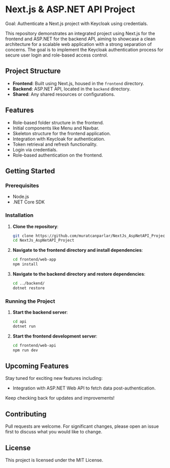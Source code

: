 # Next.js & ASP.NET API Project

Goal: Authenticate a Next.js project with Keycloak using credentials.

This repository demonstrates an integrated project using Next.js for the frontend and ASP.NET for the backend API, aiming to showcase a clean architecture for a scalable web application with a strong separation of concerns. The goal is to implement the Keycloak authentication process for secure user login and role-based access control.

## Project Structure

- **Frontend**: Built using Next.js, housed in the `frontend` directory.
- **Backend**: ASP.NET API, located in the `backend` directory.
- **Shared**: Any shared resources or configurations.

## Features

- Role-based folder structure in the frontend.
- Initial components like Menu and Navbar.
- Skeleton structure for the frontend application.
- Integration with Keycloak for authentication.
- Token retrieval and refresh functionality.
- Login via credentials.
- Role-based authentication on the frontend.

## Getting Started

### Prerequisites

- Node.js
- .NET Core SDK

### Installation

1. **Clone the repository**:
    ```sh
    git clone https://github.com/muratcanparlar/NextJs_AspNetAPI_Project.git
    cd NextJs_AspNetAPI_Project
    ```

2. **Navigate to the frontend directory and install dependencies**:
    ```sh
    cd frontend/web-app
    npm install
    ```

3. **Navigate to the backend directory and restore dependencies**:
    ```sh
    cd ../backend/
    dotnet restore
    ```

### Running the Project

1. **Start the backend server**:
    ```sh
    cd api
    dotnet run
    ```

2. **Start the frontend development server**:
    ```sh
    cd frontend/web-api
    npm run dev
    ```

## Upcoming Features

Stay tuned for exciting new features including:

- Integration with ASP.NET Web API to fetch data post-authentication.

Keep checking back for updates and improvements!

## Contributing

Pull requests are welcome. For significant changes, please open an issue first to discuss what you would like to change.

## License

This project is licensed under the MIT License.
